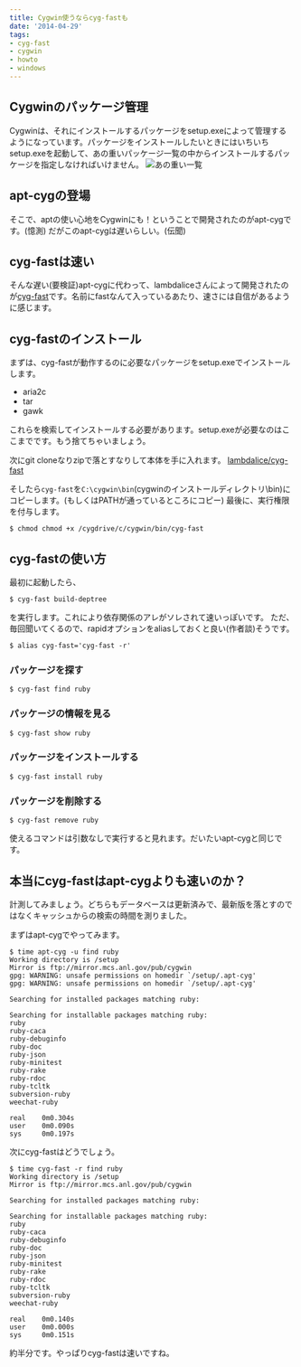 ```yaml
---
title: Cygwin使うならcyg-fastも
date: '2014-04-29'
tags:
- cyg-fast
- cygwin
- howto
- windows
---
```


## Cygwinのパッケージ管理

Cygwinは、それにインストールするパッケージをsetup.exeによって管理するようになっています。パッケージをインストールしたいときにはいちいちsetup.exeを起動して、あの重いパッケージ一覧の中からインストールするパッケージを指定しなければいけません。
![あの重い一覧](cyg-fast-01.png)

## apt-cygの登場

そこで、aptの使い心地をCygwinにも！ということで開発されたのがapt-cygです。(憶測)
だがこのapt-cygは遅いらしい。(伝聞)

## cyg-fastは速い

そんな遅い(要検証)apt-cygに代わって、lambdaliceさんによって開発されたのが[cyg-fast](https://github.com/lambdalice/cyg-fast)です。名前にfastなんて入っているあたり、速さには自信があるように感じます。

## cyg-fastのインストール

まずは、cyg-fastが動作するのに必要なパッケージをsetup.exeでインストールします。

- aria2c
- tar
- gawk

これらを検索してインストールする必要があります。setup.exeが必要なのはここまでです。もう捨てちゃいましょう。

次にgit cloneなりzipで落とすなりして本体を手に入れます。
[lambdalice/cyg-fast](https://github.com/lambdalice/cyg-fast)

そしたら`cyg-fast`を`C:\cygwin\bin`(cygwinのインストールディレクトリ\bin)にコピーします。(もしくはPATHが通っているところにコピー)
最後に、実行権限を付与します。

```shell
$ chmod chmod +x /cygdrive/c/cygwin/bin/cyg-fast
```

## cyg-fastの使い方

最初に起動したら、

```shell
$ cyg-fast build-deptree
```

を実行します。これにより依存関係のアレがソレされて速いっぽいです。
ただ、毎回聞いてくるので、rapidオプションをaliasしておくと良い(作者談)そうです。

```shell
$ alias cyg-fast='cyg-fast -r'
```

### パッケージを探す

```shell
$ cyg-fast find ruby
```

### パッケージの情報を見る

```shell
$ cyg-fast show ruby
```

### パッケージをインストールする

```shell
$ cyg-fast install ruby
```

### パッケージを削除する

```shell
$ cyg-fast remove ruby
```

使えるコマンドは引数なしで実行すると見れます。だいたいapt-cygと同じです。

## 本当にcyg-fastはapt-cygよりも速いのか？

計測してみましょう。どちらもデータベースは更新済みで、最新版を落とすのではなくキャッシュからの検索の時間を測りました。

まずはapt-cygでやってみます。

```shell
$ time apt-cyg -u find ruby
Working directory is /setup
Mirror is ftp://mirror.mcs.anl.gov/pub/cygwin
gpg: WARNING: unsafe permissions on homedir `/setup/.apt-cyg'
gpg: WARNING: unsafe permissions on homedir `/setup/.apt-cyg'

Searching for installed packages matching ruby:

Searching for installable packages matching ruby:
ruby
ruby-caca
ruby-debuginfo
ruby-doc
ruby-json
ruby-minitest
ruby-rake
ruby-rdoc
ruby-tcltk
subversion-ruby
weechat-ruby

real    0m0.304s
user    0m0.090s
sys     0m0.197s
```

次にcyg-fastはどうでしょう。

```shell
$ time cyg-fast -r find ruby
Working directory is /setup
Mirror is ftp://mirror.mcs.anl.gov/pub/cygwin

Searching for installed packages matching ruby:

Searching for installable packages matching ruby:
ruby
ruby-caca
ruby-debuginfo
ruby-doc
ruby-json
ruby-minitest
ruby-rake
ruby-rdoc
ruby-tcltk
subversion-ruby
weechat-ruby

real    0m0.140s
user    0m0.000s
sys     0m0.151s
```

約半分です。やっぱりcyg-fastは速いですね。
